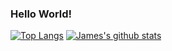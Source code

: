 ### Hello World!
[![Top Langs](https://github-readme-stats.vercel.app/api/top-langs/?username=James-Oswald&layout=compact&count_private=true)](https://github.com/anuraghazra/github-readme-stats)
[![James's github stats](https://github-readme-stats.vercel.app/api?username=James-Oswald&hide=php,css,html)](https://github.com/anuraghazra/github-readme-stats)
